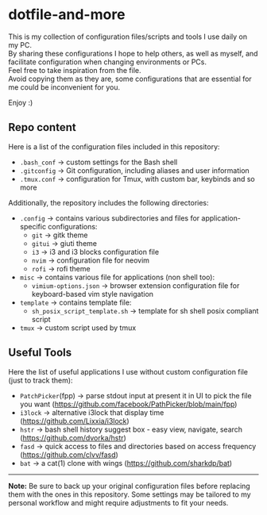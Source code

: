 # dotfile-and-more

This is my collection of configuration files/scripts and tools I use daily on my PC.\
By sharing these configurations I hope to help others, as well as myself, and facilitate configuration when changing environments or PCs.\
Feel free to take inspiration from the file.\
Avoid copying them as they are, some configurations that are essential for me could be inconvenient for you.

Enjoy :)

## Repo content

Here is a list of the configuration files included in this repository:

- `.bash_conf` -> custom settings for the Bash shell
- `.gitconfig` -> Git configuration, including aliases and user information
- `.tmux.conf` -> configuration for Tmux, with custom bar, keybinds and so more

Additionally, the repository includes the following directories:
- `.config` -> contains various subdirectories and files for application-specific configurations:
    - `git` -> gitk theme
    - `gitui` -> giuti theme
    - `i3` -> i3 and i3 blocks configuration file
    - `nvim` -> configuration file for neovim
    - `rofi` -> rofi theme
- `misc` -> contains various file for applications (non shell too):
    - `vimium-options.json` -> browser extension configuration file for keyboard-based vim style navigation
- `template` -> contains template file:
    - `sh_posix_script_template.sh` -> template for sh shell posix compliant script
- `tmux` -> custom script used by tmux

## Useful Tools

Here the list of useful applications I use without custom configuration file (just to track them):

- `PatchPicker`(fpp) -> parse stdout input at present it in UI to pick the file you want (https://github.com/facebook/PathPicker/blob/main/fpp)
- `i3lock` -> alternative i3lock that display time (https://github.com/Lixxia/i3lock)
- `hstr` -> bash shell history suggest box - easy view, navigate, search (https://github.com/dvorka/hstr)
- `fasd` -> quick access to files and directories based on access frequency (https://github.com/clvv/fasd)
- `bat` -> a cat(1) clone with wings (https://github.com/sharkdp/bat)


---

**Note:** Be sure to back up your original configuration files before replacing them with the ones in this repository. Some settings may be tailored to my personal workflow and might require adjustments to fit your needs.
